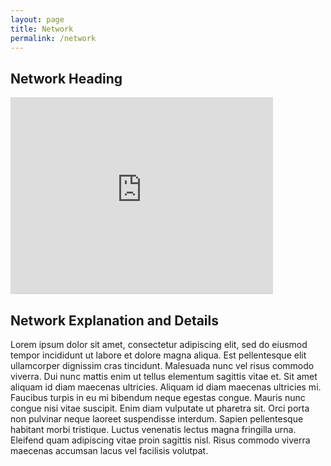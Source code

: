 ```yaml
---
layout: page
title: Network
permalink: /network
---
```


## Network Heading

  
<div class="responsive-embed">
  <iframe width="420" height="315" src="https://dighist.indiana.edu/networks/?dataset=dighistlab#/" frameborder="0" allowfullscreen=""></iframe>
</div>






  
## Network Explanation and Details
Lorem ipsum dolor sit amet, consectetur adipiscing elit, sed do eiusmod tempor incididunt ut labore et dolore magna aliqua. Est pellentesque elit ullamcorper dignissim cras tincidunt. Malesuada nunc vel risus commodo viverra. Dui nunc mattis enim ut tellus elementum sagittis vitae et. Sit amet aliquam id diam maecenas ultricies. Aliquam id diam maecenas ultricies mi. Faucibus turpis in eu mi bibendum neque egestas congue. Mauris nunc congue nisi vitae suscipit. Enim diam vulputate ut pharetra sit. Orci porta non pulvinar neque laoreet suspendisse interdum. Sapien pellentesque habitant morbi tristique. Luctus venenatis lectus magna fringilla urna. Eleifend quam adipiscing vitae proin sagittis nisl. Risus commodo viverra maecenas accumsan lacus vel facilisis volutpat.

